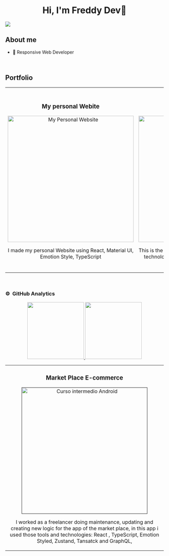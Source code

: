 <div align="center">
<h1 align="center">Hi, I'm Freddy Dev👋</h1>
</div>
<img src="https://i.imgur.com/J9CdddF.jpeg">

## About me

- 📲 Responsive Web Developer

  <br>

## Portfolio

<table>
<tr>
<td width="50%">
<h3 align="center">My personal Webite</h3>
<div align="center">
<a href="https://freddy-resume.netlify.app/" target="_blank"><img src="https://i.imgur.com/zHMtOfN.png" width="400" alt="My Personal Website"></a>
<p>
    I made my personal Website  using React, Material UI, Emotion Style, TypeScript
</p>
</div>
                                                                                      
</td>

<td width="50%">
               <br>
<h3 align="center">My first Client Website</h3>
<div align="center">                                       
<a href="https://inproymel.com/" target="_blank"><img src="https://i.imgur.com/nHqrxRY.png" width="400" alt="Inproymel Website"></a>
<br>
</p>
    This is the first Website that i create for my client, the technologies that i use in this website are:   React, JavaScript and  Bootstrap
</p>
</div>                                                             
</table>                                                                                 
</div>
<br>

<table>
<tr>
<td width="50%">
<h3 align="center">Market Place E-commerce</h3>
<div align="center">
<a href="" target="_blank"><img src="https://i.imgur.com/hq5fs4E.png" width="400" alt="Curso intermedio Android"></a>
<p>
    I worked as a freelancer doing maintenance, updating and creating new logic for the app of the market place, in this app i used those tools and technologies:
    <stron> React , TypeScript, Emotion Styled, Zustand, Tansatck and GraphQL, </stron>
</p>
</div>
                                                                                      
</td>

### ⚙️ &nbsp;GitHub Analytics

<p align="center">
<a href="https://github.com/ArisGuimera">
  <img height="180em" src="https://github-readme-stats-eight-theta.vercel.app/api?username=ArisGuimera&show_icons=true&theme=algolia&include_all_commits=true&count_private=true"/>
  <img height="180em" src="https://github-readme-stats-eight-theta.vercel.app/api/top-langs/?username=ArisGuimera&layout=compact&langs_count=8&theme=algolia"/>
</a>
</p>
